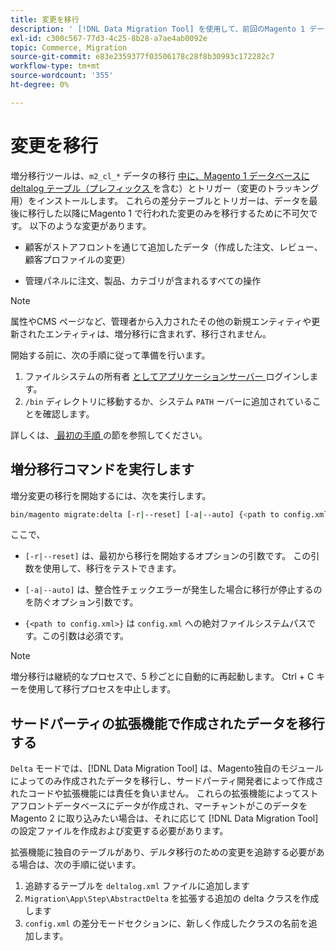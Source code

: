 ```yaml
---
title: 変更を移行
description: ' [!DNL Data Migration Tool] を使用して、前回のMagento 1 データ移行以降に変更されたデータのみを移行する方法を説明します。'
exl-id: c300c567-77d3-4c25-8b28-a7ae4ab0092e
topic: Commerce, Migration
source-git-commit: e83e2359377f03506178c28f8b30993c172282c7
workflow-type: tm+mt
source-wordcount: '355'
ht-degree: 0%

---
```


# 変更を移行

増分移行ツールは、`m2_cl_*` データの移行 [ 中に、Magento 1 データベースに deltalog テーブル（プレフィックス ](data.md) を含む）とトリガー（変更のトラッキング用）をインストールします。 これらの差分テーブルとトリガーは、データを最後に移行した以降にMagento 1 で行われた変更のみを移行するために不可欠です。 以下のような変更があります。

* 顧客がストアフロントを通じて追加したデータ（作成した注文、レビュー、顧客プロファイルの変更）

* 管理パネルに注文、製品、カテゴリが含まれるすべての操作

>[!NOTE]
>
>属性やCMS ページなど、管理者から入力されたその他の新規エンティティや更新されたエンティティは、増分移行に含まれず、移行されません。


開始する前に、次の手順に従って準備を行います。

1. ファイルシステムの所有者 [ としてアプリケーションサーバー ](../../../installation/prerequisites/file-system/overview.md) ログインします。
1. `/bin` ディレクトリに移動するか、システム `PATH` ーバーに追加されていることを確認します。

詳しくは、[ 最初の手順 ](overview.md#first-steps) の節を参照してください。

## 増分移行コマンドを実行します

増分変更の移行を開始するには、次を実行します。

```bash
bin/magento migrate:delta [-r|--reset] [-a|--auto] {<path to config.xml>}
```

ここで、

* `[-r|--reset]` は、最初から移行を開始するオプションの引数です。 この引数を使用して、移行をテストできます。

* `[-a|--auto]` は、整合性チェックエラーが発生した場合に移行が停止するのを防ぐオプション引数です。

* `{<path to config.xml>}` は `config.xml` への絶対ファイルシステムパスです。この引数は必須です。

>[!NOTE]
>
>増分移行は継続的なプロセスで、5 秒ごとに自動的に再起動します。 Ctrl + C キーを使用して移行プロセスを中止します。


## サードパーティの拡張機能で作成されたデータを移行する

`Delta` モードでは、[!DNL Data Migration Tool] は、Magento独自のモジュールによってのみ作成されたデータを移行し、サードパーティ開発者によって作成されたコードや拡張機能には責任を負いません。 これらの拡張機能によってストアフロントデータベースにデータが作成され、マーチャントがこのデータをMagento 2 に取り込みたい場合は、それに応じて [!DNL Data Migration Tool] の設定ファイルを作成および変更する必要があります。

拡張機能に独自のテーブルがあり、デルタ移行のための変更を追跡する必要がある場合は、次の手順に従います。

1. 追跡するテーブルを `deltalog.xml` ファイルに追加します
1. `Migration\App\Step\AbstractDelta` を拡張する追加の delta クラスを作成します
1. `config.xml` の差分モードセクションに、新しく作成したクラスの名前を追加します。
